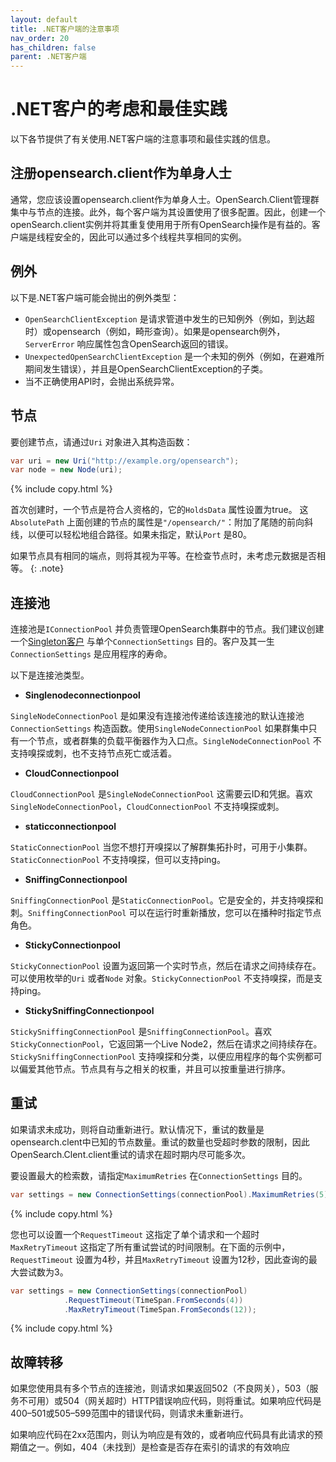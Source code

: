 ```yaml
---
layout: default
title: .NET客户端的注意事项
nav_order: 20
has_children: false
parent: .NET客户端
---
```


# .NET客户的考虑和最佳实践

以下各节提供了有关使用.NET客户端的注意事项和最佳实践的信息。

## 注册opensearch.client作为单身人士

通常，您应该设置opensearch.client作为单身人士。OpenSearch.Client管理群集中与节点的连接。此外，每个客户端为其设置使用了很多配置。因此，创建一个openSearch.client实例并将其重复使用用于所有OpenSearch操作是有益的。客户端是线程安全的，因此可以通过多个线程共享相同的实例。

## 例外

以下是.NET客户端可能会抛出的例外类型：

- `OpenSearchClientException` 是请求管道中发生的已知例外（例如，到达超时）或opensearch（例如，畸形查询）。如果是opensearch例外，`ServerError` 响应属性包含OpenSearch返回的错误。
- `UnexpectedOpenSearchClientException` 是一个未知的例外（例如，在避难所期间发生错误），并且是OpenSearchClientException的子类。
- 当不正确使用API时，会抛出系统异常。

## 节点

要创建节点，请通过`Uri` 对象进入其构造函数：

```cs
var uri = new Uri("http://example.org/opensearch");
var node = new Node(uri);
```
{% include copy.html %}

首次创建时，一个节点是符合人资格的，它的`HoldsData` 属性设置为true。
这`AbsolutePath` 上面创建的节点的属性是`"/opensearch/"`：附加了尾随的前向斜线，以便可以轻松地组合路径。如果未指定，默认`Port` 是80。

如果节点具有相同的端点，则将其视为平等。在检查节点时，未考虑元数据是否相等。
{: .note}

## 连接池

连接池是`IConnectionPool` 并负责管理OpenSearch集群中的节点。我们建议创建一个[Singleton客户](#registering-opensearchclient-as-a-singleton) 与单个`ConnectionSettings` 目的。客户及其一生`ConnectionSettings` 是应用程序的寿命。

以下是连接池类型。

- **Singlenodeconnectionpool**

`SingleNodeConnectionPool` 是如果没有连接池传递给该连接池的默认连接池`ConnectionSettings` 构造函数。使用`SingleNodeConnectionPool` 如果群集中只有一个节点，或者群集的负载平衡器作为入口点。`SingleNodeConnectionPool` 不支持嗅探或刺，也不支持节点死亡或活着。

- **CloudConnectionpool**

`CloudConnectionPool` 是`SingleNodeConnectionPool` 这需要云ID和凭据。喜欢`SingleNodeConnectionPool`，`CloudConnectionPool` 不支持嗅探或刺。

- **staticconnectionpool**

`StaticConnectionPool` 当您不想打开嗅探以了解群集拓扑时，可用于小集群。`StaticConnectionPool` 不支持嗅探，但可以支持ping。

- **SniffingConnectionpool**

`SniffingConnectionPool` 是`StaticConnectionPool`。它是安全的，并支持嗅探和刺。`SniffingConnectionPool` 可以在运行时重新播放，您可以在播种时指定节点角色。

- **StickyConnectionpool**

`StickyConnectionPool` 设置为返回第一个实时节点，然后在请求之间持续存在。可以使用枚举的`Uri` 或者`Node` 对象。`StickyConnectionPool` 不支持嗅探，而是支持ping。

- **StickySniffingConnectionpool**

`StickySniffingConnectionPool` 是`SniffingConnectionPool`。喜欢`StickyConnectionPool`，它返回第一个Live Node2，然后在请求之间持续存在。`StickySniffingConnectionPool` 支持嗅探和分类，以便应用程序的每个实例都可以偏爱其他节点。节点具有与之相关的权重，并且可以按重量进行排序。

## 重试

如果请求未成功，则将自动重新进行。默认情况下，重试的数量是opensearch.clent中已知的节点数量。重试的数量也受超时参数的限制，因此OpenSearch.Clent.client重试的请求在超时期内尽可能多次。

要设置最大的检索数，请指定`MaximumRetries` 在`ConnectionSettings` 目的。

```cs
var settings = new ConnectionSettings(connectionPool).MaximumRetries(5);
```
{% include copy.html %}

您也可以设置一个`RequestTimeout` 这指定了单个请求和一个超时`MaxRetryTimeout` 这指定了所有重试尝试的时间限制。在下面的示例中，`RequestTimeout` 设置为4秒，并且`MaxRetryTimeout` 设置为12秒，因此查询的最大尝试数为3。

```cs
var settings = new ConnectionSettings(connectionPool)
            .RequestTimeout(TimeSpan.FromSeconds(4))
            .MaxRetryTimeout(TimeSpan.FromSeconds(12));
```
{% include copy.html %}

## 故障转移

如果您使用具有多个节点的连接池，则请求如果返回502（不良网关），503（服务不可用）或504（网关超时）HTTP错误响应代码，则将重试。如果响应代码是400–501或505–599范围中的错误代码，则请求未重新进行。

如果响应代码在2xx范围内，则认为响应是有效的，或者响应代码具有此请求的预期值之一。例如，404（未找到）是检查是否存在索引的请求的有效响应

